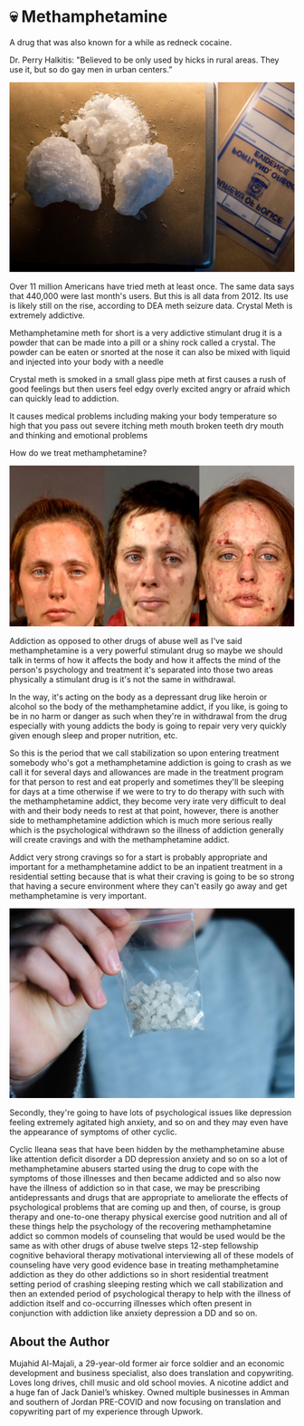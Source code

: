 # 💀 Methamphetamine

A drug that was also known for a while as redneck cocaine.

Dr. Perry Halkitis: "Believed to be only used by hicks in rural areas. They use it, but so do gay men in urban centers.”

![meth](_static/images/methamphetamine/meth_1.jpg)

Over 11 million Americans have tried meth at least once. The same data says that 440,000 were last month's users. But this is all data from 2012. Its use is likely still on the rise, according to DEA meth seizure data. Crystal Meth is extremely addictive.

Methamphetamine meth for short is a very addictive stimulant drug it is a powder that can be made into a pill or a shiny rock called a crystal. The powder can be eaten or snorted at the nose it can also be mixed with liquid and injected into your body with a needle

Crystal meth is smoked in a small glass pipe meth at first causes a rush of good feelings but then users feel edgy overly excited angry or afraid which can quickly lead to addiction.

It causes medical problems including making your body temperature so high that you pass out severe itching meth mouth broken teeth dry mouth and thinking and emotional problems

How do we treat methamphetamine?

![meth](_static/images/methamphetamine/meth_2.jpg)

Addiction as opposed to other drugs of abuse well as I've said methamphetamine is a very powerful stimulant drug so maybe we should talk in terms of how it affects the body and how it affects the mind of the person's psychology and treatment it's separated into those two areas physically a stimulant drug is it's not the same in withdrawal.

In the way, it's acting on the body as a depressant drug like heroin or alcohol so the body of the methamphetamine addict, if you like, is going to be in no harm or danger as such when they're in withdrawal from the drug especially with young addicts the body is going to repair very very quickly given enough sleep and proper nutrition, etc.

So this is the period that we call stabilization so upon entering treatment somebody who's got a methamphetamine addiction is going to crash as we call it for several days and allowances are made in the treatment program for that person to rest and eat properly and sometimes they'll be sleeping for days at a time otherwise if we were to try to do therapy with such with the methamphetamine addict, they become very irate very difficult to deal with and their body needs to rest at that point, however, there is another side to methamphetamine addiction which is much more serious really which is the psychological withdrawn so the illness of addiction generally will create cravings and with the methamphetamine addict.

Addict very strong cravings so for a start is probably appropriate and important for a methamphetamine addict to be an inpatient treatment in a residential setting because that is what their craving is going to be so strong that having a secure environment where they can't easily go away and get methamphetamine is very important.

![meth](_static/images/methamphetamine/meth_3.jpg)

Secondly, they're going to have lots of psychological issues like depression feeling extremely agitated high anxiety, and so on and they may even have the appearance of symptoms of other cyclic.

Cyclic Ileana seas that have been hidden by the methamphetamine abuse like attention deficit disorder a DD depression anxiety and so on so a lot of methamphetamine abusers started using the drug to cope with the symptoms of those illnesses and then became addicted and so also now have the illness of addiction so in that case, we may be prescribing antidepressants and drugs that are appropriate to ameliorate the effects of psychological problems that are coming up and then, of course, is group therapy and one-to-one therapy physical exercise good nutrition and all of these things help the psychology of the recovering methamphetamine addict so common models of counseling that would be used would be the same as with other drugs of abuse twelve steps 12-step fellowship cognitive behavioral therapy motivational interviewing all of these models of counseling have very good evidence base in treating methamphetamine addiction as they do other addictions so in short residential treatment setting period of crashing sleeping resting which we call stabilization and then an extended period of psychological therapy to help with the illness of addiction itself and co-occurring illnesses which often present in conjunction with addiction like anxiety depression a DD and so on.

## About the Author

Mujahid Al-Majali, a 29-year-old former air force soldier and an economic
development and business specialist, also does translation and copywriting.
Loves long drives, chill music and old school movies. A nicotine addict and a
huge fan of Jack Daniel’s whiskey. Owned multiple businesses in Amman and
southern of Jordan PRE-COVID and now focusing on translation and copywriting
part of my experience through Upwork.